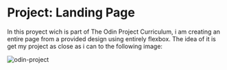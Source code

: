 # Project: Landing Page

In this proyect wich is part of The Odin Project Curriculum, i am creating an entire page from a provided design using entirely flexbox. The idea of it is get my project as close as i can to the following image:


![odin-project](https://user-images.githubusercontent.com/89947925/163891971-3a37787c-4a4e-4402-80e8-e236be720023.png)


